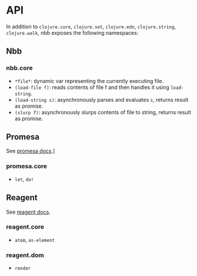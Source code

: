 # API

In addition to `clojure.core`, `clojure.set`, `clojure.edn`, `clojure.string`,
`clojure.walk`, nbb exposes the following namespaces:

## Nbb

### nbb.core

- `*file*`: dynamic var representing the currently executing file.
- `(load-file f)`: reads contents of file f and then handles it using `load-string`.
- `(load-string s)`: asynchronously parses and evaluates `s`, returns result as promise.
- `(slurp f)`: asynchronously slurps contents of file to string, returns result as promise.

## Promesa

See [promesa docs](https://cljdoc.org/d/funcool/promesa/6.0.2/doc/user-guide).]

### promesa.core

- `let`, `do!`

## Reagent

See [reagent docs](http://reagent-project.github.io/docs/master/).

### reagent.core

- `atom`, `as-element`

### reagent.dom

- `render`
